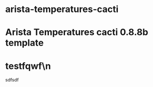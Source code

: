 arista-temperatures-cacti
=========================

Arista Temperatures cacti 0.8.8b template
=============
testfqwf\n
========
sdfsdf